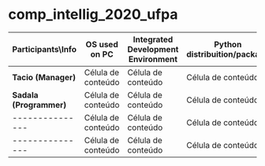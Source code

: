 # comp_intellig_2020_ufpa

| **Participants\Info** |  **OS used on PC**  |  **Integrated Development Environment**  |  **Python distribuition/package**  |  **Virtual Environment Software**  |  **CPU, GPU and RAM**  |
| ------------------- | ------------------- | ------------------- | ------------------- | ------------------- | ------------------- |
|  **Tacio (Manager)**    |  Célula de conteúdo |  Célula de conteúdo |  Célula de conteúdo |  Célula de conteúdo |  Célula de conteúdo |
|  **Sadala (Programmer)** |  Célula de conteúdo |  Célula de conteúdo |  Célula de conteúdo |  Célula de conteúdo |  Célula de conteúdo |
|  ---------------    |  Célula de conteúdo |  Célula de conteúdo |  Célula de conteúdo |  Célula de conteúdo |  Célula de conteúdo |
|  ---------------    |  Célula de conteúdo |  Célula de conteúdo |  Célula de conteúdo |  Célula de conteúdo |  Célula de conteúdo |
